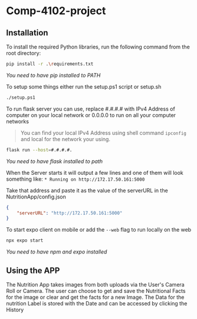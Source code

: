 # Comp-4102-project

## Installation

To install the required Python libraries, run the following command from the root directory:
```bash
pip install -r .\requirements.txt
```
*You need to have pip installed to PATH*

To setup some things either run the setup.ps1 script or setup.sh
```bash
./setup.ps1
```

To run flask server you can use, replace #.#.#.# with IPv4 Address of computer on your local network or 0.0.0.0 to run on all your computer networks
> You can find your local IPv4 Address using shell command
> `ipconfig` and local for the network your using. 

```bash
flask run --host=#.#.#.#.
```
*You need to have flask installed to path*

When the Server starts it will output a few lines and one of them will look something like:
`* Running on http://172.17.50.161:5000`

Take that address and paste it as the value of the serverURL in the NutritionApp/config.json
```json
{
    "serverURL": "http://172.17.50.161:5000"
}
```

To start expo client on mobile or add the `--web` flag to run locally on the web
```bash
npx expo start
```
*You need to have npm and expo installed*

## Using the APP
The Nutrition App takes images from both uploads via the User's Camera Roll or Camera.
The user can choose to get and save the Nutritional Facts for the image or clear and get the facts for a new Image.
The Data for the nutrition Label is stored with the Date and can be accessed by clicking the History
